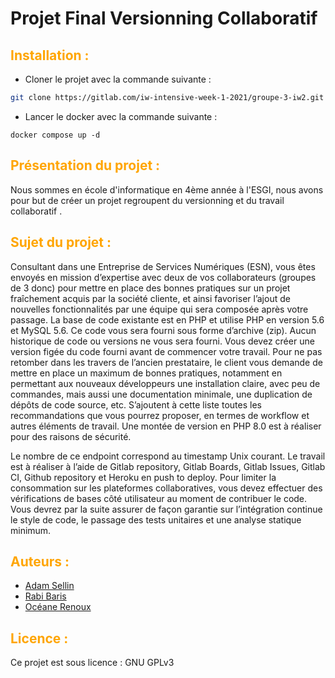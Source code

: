 # Projet Final Versionning Collaboratif

## <span style="color:Orange">Installation :</span>


 - Cloner le projet avec la commande suivante : 


```sh
git clone https://gitlab.com/iw-intensive-week-1-2021/groupe-3-iw2.git 
```
- Lancer le docker avec la commande suivante : 

```
docker compose up -d
```

##  <span style="color:Orange">Présentation du projet :</span>


Nous sommes en école d'informatique en 4ème année à l'ESGI, nous avons pour but de créer un projet regroupent du versionning et du travail collaboratif .

##  <span style="color:Orange">Sujet du projet :</span>


Consultant dans une Entreprise de Services Numériques (ESN), vous êtes
envoyés en mission d’expertise avec deux de vos collaborateurs (groupes de 3
donc) pour mettre en place des bonnes pratiques sur un projet fraîchement
acquis par la société cliente, et ainsi favoriser l’ajout de nouvelles
fonctionnalités par une équipe qui sera composée après votre passage.
La base de code existante est en PHP et utilise PHP en version 5.6 et MySQL
5.6. Ce code vous sera fourni sous forme d’archive (zip). Aucun historique de
code ou versions ne vous sera fourni. Vous devez créer une version figée du
code fourni avant de commencer votre travail.
Pour ne pas retomber dans les travers de l’ancien prestataire, le client vous
demande de mettre en place un maximum de bonnes pratiques, notamment en
permettant aux nouveaux développeurs une installation claire, avec peu de
commandes, mais aussi une documentation minimale, une duplication de dépôts
de code source, etc. S’ajoutent à cette liste toutes les recommandations que
vous pourrez proposer, en termes de workflow et autres éléments de travail.
Une montée de version en PHP 8.0 est à réaliser pour des raisons de sécurité.


Le nombre de ce endpoint correspond au timestamp Unix courant.
Le travail est à réaliser à l’aide de Gitlab repository, Gitlab Boards,
Gitlab Issues, Gitlab CI, Github repository et Heroku en push to deploy.
Pour limiter la consommation sur les plateformes collaboratives, vous devez
effectuer des vérifications de bases côté utilisateur au moment de contribuer
le code. Vous devrez par la suite assurer de façon garantie sur l’intégration
continue le style de code, le passage des tests unitaires et une analyse
statique minimum.

## <span style="color:Orange">Auteurs :</span>

- [Adam Sellin] 
- [Rabi Baris]
- [Océane Renoux]


[Adam Sellin]:<https://github.com/AdamSellin>
[Rabi Baris]:<https://github.com/RabiBaris>
[Océane Renoux]:<https://github.com/Eliwena>



## <span style="color:Orange">Licence :</span>

Ce projet est sous licence : GNU GPLv3